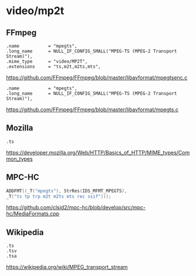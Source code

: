 # video/mp2t

## FFmpeg

~~~
.name           = "mpegts",
.long_name      = NULL_IF_CONFIG_SMALL("MPEG-TS (MPEG-2 Transport Stream)"),
.mime_type      = "video/MP2T",
.extensions     = "ts,m2t,m2ts,mts",
~~~

https://github.com/FFmpeg/FFmpeg/blob/master/libavformat/mpegtsenc.c

~~~
.name           = "mpegts",
.long_name      = NULL_IF_CONFIG_SMALL("MPEG-TS (MPEG-2 Transport Stream)"),
~~~

https://github.com/FFmpeg/FFmpeg/blob/master/libavformat/mpegts.c

## Mozilla

~~~
.ts
~~~

<https://developer.mozilla.org/Web/HTTP/Basics_of_HTTP/MIME_types/Common_types>

## MPC-HC

~~~cpp
ADDFMT((_T("mpegts"), StrRes(IDS_MFMT_MPEGTS),
_T("ts tp trp m2t m2ts mts rec ssif")));
~~~

https://github.com/clsid2/mpc-hc/blob/develop/src/mpc-hc/MediaFormats.cpp

## Wikipedia

~~~
.ts
.tsv
.tsa
~~~

<https://wikipedia.org/wiki/MPEG_transport_stream>
